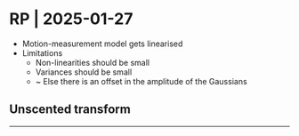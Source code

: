 # RP | 2025-01-27

- Motion-measurement model gets linearised
- Limitations
  - Non-linearities should be small
  - Variances should be small
  - ~ Else there is an offset in the amplitude of the Gaussians


## Unscented transform

---

